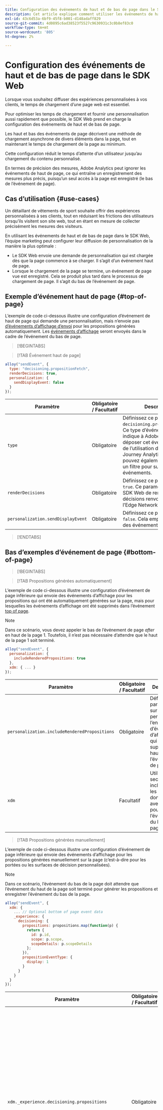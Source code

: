 ```yaml
---
title: Configuration des événements de haut et de bas de page dans le SDK Web
description: Cet article explique comment utiliser les événements de haut et de bas de page dans le SDK Web.
exl-id: 43c6d53a-6bf9-45f8-b001-d148adaff829
source-git-commit: 4d0895c6ad38523f5527c9630931c3c0b8ef83c0
workflow-type: tm+mt
source-wordcount: '805'
ht-degree: 2%

---
```



# Configuration des événements de haut et de bas de page dans le SDK Web

Lorsque vous souhaitez diffuser des expériences personnalisées à vos clients, le temps de chargement d’une page web est essentiel.

Pour optimiser les temps de chargement et fournir une personnalisation aussi rapidement que possible, le SDK Web prend en charge la configuration des événements de haut et de bas de page.

Les haut et bas des événements de page décrivent une méthode de chargement asynchrone de divers éléments dans la page, tout en maintenant le temps de chargement de la page au minimum.

Cette configuration réduit le temps d’attente d’un utilisateur jusqu’au chargement du contenu personnalisé.

En termes de précision des mesures, Adobe Analytics peut ignorer les événements de haut de page, ce qui entraîne un enregistrement des mesures plus précis, puisqu’un seul accès à la page est enregistré (le bas de l’événement de page).

## Cas d’utilisation {#use-cases}

Un détaillant de vêtements de sport souhaite offrir des expériences personnalisées à ses clients, tout en réduisant les frictions des utilisateurs lorsqu’ils visitent son site web, tout en étant en mesure de collecter précisément les mesures des visiteurs.

En utilisant les événements de haut et de bas de page dans le SDK Web, l’équipe marketing peut configurer leur diffusion de personnalisation de la manière la plus optimale :

* Le SDK Web envoie une demande de personnalisation qui est chargée dès que la page commence à se charger. Il s’agit d’un événement haut de page.
* Lorsque le chargement de la page se termine, un événement de page vue est enregistré. Cela se produit plus tard dans le processus de chargement de page. Il s’agit du bas de l’événement de page.

## Exemple d’événement haut de page {#top-of-page}

L’exemple de code ci-dessous illustre une configuration d’événement de haut de page qui demande une personnalisation, mais n’envoie pas [d’événements d’affichage d’envoi](../personalization/display-events.md#send-sendEvent-calls) pour les propositions générées automatiquement. Les [événements d’affichage](../personalization/display-events.md#send-sendEvent-calls) seront envoyés dans le cadre de l’événement du bas de page.

>[!BEGINTABS]

>[!TAB Événement haut de page]

```js
alloy("sendEvent", {
  type: "decisioning.propositionFetch",
  renderDecisions: true,
  personalization: {
    sendDisplayEvent: false
  }
});
```

| Paramètre | Obligatoire / Facultatif | Description |
|---|---|---|
| `type` | Obligatoire | Définissez ce paramètre sur `decisioning.propositionFetch`. Ce type d’événement spécial indique à Adobe Analytics de déposer cet événement. Lors de l’utilisation de Customer Journey Analytics, vous pouvez également configurer un filtre pour supprimer ces événements. |
| `renderDecisions` | Obligatoire | Définissez ce paramètre sur `true`. Ce paramètre indique au SDK Web de rendre les décisions renvoyées par l’Edge Network. |
| `personalization.sendDisplayEvent` | Obligatoire | Définissez ce paramètre sur `false`. Cela empêche l’envoi des événements d’affichage. |

>[!ENDTABS]

## Bas d’exemples d’événement de page {#bottom-of-page}

>[!BEGINTABS]

>[!TAB  Propositions générées automatiquement]

L’exemple de code ci-dessous illustre une configuration d’événement de page inférieure qui envoie des événements d’affichage pour les propositions qui ont été automatiquement générées sur la page, mais pour lesquelles les événements d’affichage ont été supprimés dans l’événement [top of page](#top-of-page).

>[!NOTE]
>
>Dans ce scénario, vous devez appeler le bas de l’événement de page _after_ en haut de la page 1. Toutefois, il n’est pas nécessaire d’attendre que le haut de la page 1 soit terminé.

```js
alloy("sendEvent", {
  personalization: {
    includeRenderedPropositions: true
  },
  xdm: { ... }
});
```

| Paramètre | Obligatoire / Facultatif | Description |
|---|---|---|
| `personalization.includeRenderedPropositions` | Obligatoire | Définissez ce paramètre sur `true`. Cela permet l’envoi d’événements d’affichage qui ont été supprimés en haut de l’événement de page. |
| `xdm` | Facultatif | Utilisez cette section pour inclure toutes les données dont vous avez besoin pour l’événement du bas de la page. |

>[!TAB  Propositions générées manuellement]

L’exemple de code ci-dessous illustre une configuration d’événement de page inférieure qui envoie des événements d’affichage pour les propositions générées manuellement sur la page (c’est-à-dire pour les portées ou les surfaces de décision personnalisées).

>[!NOTE]
>
>Dans ce scénario, l’événement du bas de la page doit attendre que l’événement du haut de la page soit terminé pour générer les propositions et enregistrer l’événement du bas de la page.

```js
alloy("sendEvent", {
  xdm: { 
    ... // Optional bottom of page event data
    _experience: {
      decisioning: {
        propositions: propositions.map(function(p) {
          return {
            id: p.id,
            scope: p.scope,
            scopeDetails: p.scopeDetails
          };
        }),
        propositionEventType: {
          display: 1
        }
      }
    }
  }
});
```



| Paramètre | Obligatoire / Facultatif | Description |
|---|---|---|
| `xdm._experience.decisioning.propositions` | Obligatoire | Cette section définit les propositions générées manuellement. Vous devez inclure la proposition `ID`, `scope` et `scopeDetails`. Pour plus d’informations sur l’enregistrement des événements d’affichage pour le contenu rendu manuel, consultez la documentation sur la [personnalisation du rendu manuel](../personalization/rendering-personalization-content.md#manually) . Le contenu de personnalisation rendu manuellement doit être inclus dans l’accès au bas de la page. |
| `xdm._experience.decisioning.propositionEventType` | Obligatoire | Définissez ce paramètre sur `display: 1`. |
| `xdm` | Facultatif | Utilisez cette section pour inclure toutes les données dont vous avez besoin pour l’événement du bas de la page. |

>[!ENDTABS]


## Application d’une seule page avec accès aux pages supérieure et inférieure {#spa-example}


>[!BEGINTABS]

>[!TAB Première page vue]

L’exemple ci-dessous inclut l’ajout du paramètre `xdm.web.webPageDetails.viewName` requis. C’est ce qui en fait une application d’une seule page. `viewName` dans cet exemple est la vue chargée au chargement de la page.

```js
// Top of page, render decisions for the "home" view.
alloy("sendEvent", {
    type: "decisioning.propositionFetch",
    renderDecisions: true,
    personalization: {
        sendDisplayEvent: false
    },
    xdm: {
        web: {
            webPageDetails: {
                viewName: "home"
            }
        }
    }
});

// Bottom of page, send display events for the items that were rendered.
// Note: You need to include the viewName in both top and bottom of page so that the
// correct view is rendered at the top of the page, and the correct view is recorded
// at the bottom of the page.

alloy("sendEvent", {
    personalization: {
        includeRenderedPropositions: true
    },
    xdm: {
        ...,
        web: {
            webPageDetails: {
                viewName: "home"
            }
        }
    }
});
```

>[!TAB Deuxième page vue (Option 1)]

Dans cet exemple, il n’est pas nécessaire d’effectuer un partage haut/bas de page, car la personnalisation de la page a déjà été récupérée.

```js
alloy("sendEvent", {
  renderDecisions: true,
  xdm: {
    ...,
    web: {
      webPageDetails: {
        viewName: "cart"
      }
    }
  }
});
```


>[!TAB Deuxième page vue (Option 2)]

Si vous devez toujours retarder l’accès au bas de la page, vous pouvez utiliser `applyPropositions` pour l’accès au haut de la page. Puisqu’aucune personnalisation n’a besoin d’être récupérée et qu’aucune donnée Analytics ne doit être enregistrée, il n’est pas nécessaire d’adresser une requête à l’Edge Network.

```js
// top of page, render the decisions already fetched for the "cart" view.
alloy("applyPropositions", {
    viewName: "cart"
});

// bottom of page, send display events for the items that were rendered.
// Note: You need to include the viewName in both top and bottom of page so that the
// correct view is rendered at the top of the page, and the correct view is recorded
// at the bottom of the page.
alloy("sendEvent", {
    personalization: {
        includeRenderedPropositions: true
    },
    xdm: {
        ...,
        web: {
            webPageDetails: {
                viewName: "cart"
            }
        }
    }
});
```

>[!ENDTABS]

## Exemple GitHub {#github-sample}

L’exemple trouvé à l’adresse [cette adresse](https://github.com/adobe/alloy-samples/tree/main/target/top-and-bottom) montre comment utiliser Experience Platform et le SDK Web pour demander de la personnalisation en haut de la page et envoyer des mesures d’analyse en bas de la page. Vous pouvez télécharger l’exemple et l’exécuter localement pour comprendre le fonctionnement des événements de haut et de bas de page.
